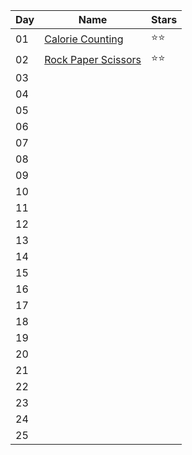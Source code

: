 | Day | Name                                                       | Stars |
| --- | ---------------------------------------------------------- | ----- |
| 01  | [Calorie Counting](https://adventofcode.com/2022/day/1)    | ⭐⭐  |
| 02  | [Rock Paper Scissors](https://adventofcode.com/2022/day/2) | ⭐⭐  |
| 03  |                                                            |       |
| 04  |                                                            |       |
| 05  |                                                            |       |
| 06  |                                                            |       |
| 07  |                                                            |       |
| 08  |                                                            |       |
| 09  |                                                            |       |
| 10  |                                                            |       |
| 11  |                                                            |       |
| 12  |                                                            |       |
| 13  |                                                            |       |
| 14  |                                                            |       |
| 15  |                                                            |       |
| 16  |                                                            |       |
| 17  |                                                            |       |
| 18  |                                                            |       |
| 19  |                                                            |       |
| 20  |                                                            |       |
| 21  |                                                            |       |
| 22  |                                                            |       |
| 23  |                                                            |       |
| 24  |                                                            |       |
| 25  |                                                            |       |
